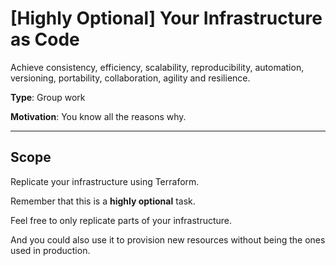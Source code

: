 # [Highly Optional] Your Infrastructure as Code

Achieve consistency, efficiency, scalability, reproducibility, automation, versioning, portability, collaboration, agility and resilience.

**Type**: Group work

**Motivation**: You know all the reasons why. 

---

## Scope

Replicate your infrastructure using Terraform.

Remember that this is a **highly optional** task. 

Feel free to only replicate parts of your infrastructure. 

And you could also use it to provision new resources without being the ones used in production.

